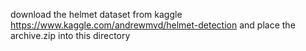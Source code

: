 download the helmet dataset from kaggle https://www.kaggle.com/andrewmvd/helmet-detection  and place the archive.zip into this directory